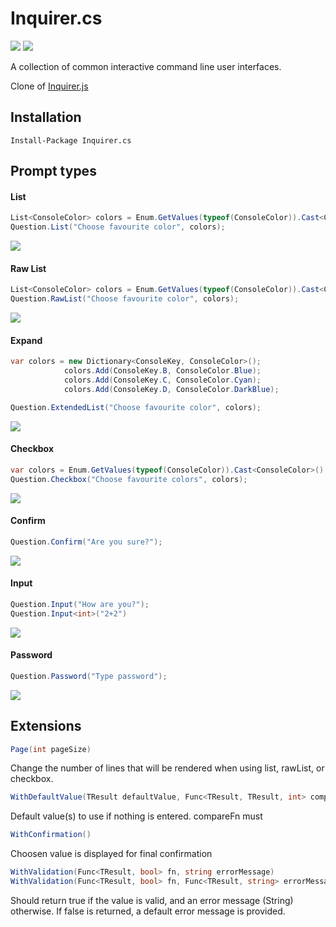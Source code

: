 [build]:     https://ci.appveyor.com/project/agolaszewski/inquirer-cs
[build-img]: https://img.shields.io/appveyor/ci/agolaszewski/inquirer-cs.svg
[nuget-img]: https://img.shields.io/nuget/v/Inquirer.cs.svg
[nuget]:     https://www.nuget.org/packages/Inquirer.cs/

[checkbox-img]: Assets/Screenshots/checkbox.png
[confirm-img]: Assets/Screenshots/confirm.PNG
[extended-img]: Assets/Screenshots/extended.png
[input-img]: Assets/Screenshots/input.png
[list-img]: Assets/Screenshots/list.png
[password-img]: Assets/Screenshots/password.PNG
[rawlist-img]: Assets/Screenshots/rawlist.png

Inquirer.cs
===========

[![][build-img]][build]
[![][nuget-img]][nuget]

A collection of common interactive command line user interfaces.

Clone of [Inquirer.js](https://github.com/SBoudrias/Inquirer.js)

## Installation

```shell
Install-Package Inquirer.cs
```

## Prompt types

#### List

```csharp
List<ConsoleColor> colors = Enum.GetValues(typeof(ConsoleColor)).Cast<ConsoleColor>().ToList();
Question.List("Choose favourite color", colors);
```
![][list-img]

#### Raw List
```csharp
List<ConsoleColor> colors = Enum.GetValues(typeof(ConsoleColor)).Cast<ConsoleColor>().ToList();
Question.RawList("Choose favourite color", colors);
```
![][rawlist-img]

#### Expand
```csharp
var colors = new Dictionary<ConsoleKey, ConsoleColor>();
            colors.Add(ConsoleKey.B, ConsoleColor.Blue);
            colors.Add(ConsoleKey.C, ConsoleColor.Cyan);
            colors.Add(ConsoleKey.D, ConsoleColor.DarkBlue);

Question.ExtendedList("Choose favourite color", colors);
```
![][extended-img]

#### Checkbox
```csharp
var colors = Enum.GetValues(typeof(ConsoleColor)).Cast<ConsoleColor>().ToList();
Question.Checkbox("Choose favourite colors", colors);
```
![][checkbox-img]

#### Confirm
```csharp
Question.Confirm("Are you sure?");
```
![][confirm-img]

#### Input
```csharp
Question.Input("How are you?");
Question.Input<int>("2+2")
```
![][input-img]

#### Password
```csharp
Question.Password("Type password");
```
![][password-img]

## Extensions

```csharp
Page(int pageSize)
```
Change the number of lines that will be rendered when using list, rawList, or checkbox.

```csharp
WithDefaultValue(TResult defaultValue, Func<TResult, TResult, int> compareFn = null)
```
Default value(s) to use if nothing is entered.
compareFn must

```csharp
WithConfirmation()
```
Choosen value is displayed for final confirmation

```csharp
WithValidation(Func<TResult, bool> fn, string errorMessage)
WithValidation(Func<TResult, bool> fn, Func<TResult, string> errorMessageFn)
```
Should return true if the value is valid, and an error message (String) otherwise. If false is returned, a default error message is provided.

